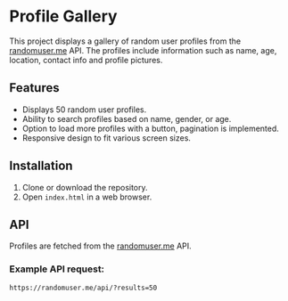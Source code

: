 # Profile Gallery

This project displays a gallery of random user profiles from the [randomuser.me](https://randomuser.me/) API. The profiles include information such as name, age, location, contact info and profile pictures.

## Features

- Displays 50 random user profiles.
- Ability to search profiles based on name, gender, or age.
- Option to load more profiles with a button, pagination is implemented.
- Responsive design to fit various screen sizes.

## Installation

1. Clone or download the repository.
2. Open `index.html` in a web browser.

## API

Profiles are fetched from the [randomuser.me](https://randomuser.me/api/?results=50) API.

### Example API request:

```bash
https://randomuser.me/api/?results=50
```
